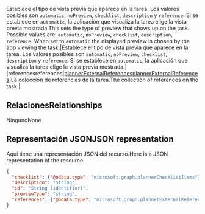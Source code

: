 <span data-ttu-id="83a3d-p103">Establece el tipo de vista previa que aparece en la tarea. Los valores posibles son `automatic`, `noPreview`, `checklist`, `description` y `reference`. Si se establece en `automatic`, la aplicación que visualiza la tarea elige la vista previa mostrada.</span><span class="sxs-lookup"><span data-stu-id="83a3d-p103">This sets the type of preview that shows up on the task. Possible values are: `automatic`, `noPreview`, `checklist`, `description`, `reference`. When set to `automatic` the displayed preview is chosen by the app viewing the task.</span></span>|Establece el tipo de vista previa que aparece en la tarea. Los valores posibles son `automatic`, `noPreview`, `checklist`, `description` y `reference`. Si se establece en `automatic`, la aplicación que visualiza la tarea elige la vista previa mostrada.|
|<span data-ttu-id="83a3d-135">references</span><span class="sxs-lookup"><span data-stu-id="83a3d-135">references</span></span>|[<span data-ttu-id="83a3d-136">plannerExternalReferences</span><span class="sxs-lookup"><span data-stu-id="83a3d-136">plannerExternalReferences</span></span>](plannerexternalreferences.md)|<span data-ttu-id="83a3d-137">La colección de referencias de la tarea.</span><span class="sxs-lookup"><span data-stu-id="83a3d-137">The collection of references on the task.</span></span>|

## <span data-ttu-id="83a3d-138">Relaciones</span><span class="sxs-lookup"><span data-stu-id="83a3d-138">Relationships</span></span>
<a id="relationships" class="xliff"></a>
<span data-ttu-id="83a3d-139">Ninguno</span><span class="sxs-lookup"><span data-stu-id="83a3d-139">None</span></span>


## <span data-ttu-id="83a3d-140">Representación JSON</span><span class="sxs-lookup"><span data-stu-id="83a3d-140">JSON representation</span></span>
<a id="json-representation" class="xliff"></a>
<span data-ttu-id="83a3d-141">Aquí tiene una representación JSON del recurso.</span><span class="sxs-lookup"><span data-stu-id="83a3d-141">Here is a JSON representation of the resource.</span></span>

<!-- {
  "blockType": "resource",
  "optionalProperties": [

  ],
  "@odata.type": "microsoft.graph.plannerTaskDetails"
}-->

```json
{
  "checklist": {"@odata.type": "microsoft.graph.plannerChecklistItems"},
  "description": "String",
  "id": "String (identifier)",
  "previewType": "string",
  "references": {"@odata.type": "microsoft.graph.plannerExternalReferences"}
}

```

<!-- uuid: 8fcb5dbc-d5aa-4681-8e31-b001d5168d79
2015-10-25 14:57:30 UTC -->
<!-- {
  "type": "#page.annotation",
  "description": "plannerTaskDetails resource",
  "keywords": "",
  "section": "documentation",
  "tocPath": ""
}-->